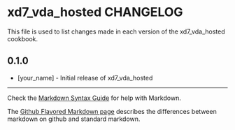 xd7_vda_hosted CHANGELOG
========================

This file is used to list changes made in each version of the xd7_vda_hosted cookbook.

0.1.0
-----
- [your_name] - Initial release of xd7_vda_hosted

- - -
Check the [Markdown Syntax Guide](http://daringfireball.net/projects/markdown/syntax) for help with Markdown.

The [Github Flavored Markdown page](http://github.github.com/github-flavored-markdown/) describes the differences between markdown on github and standard markdown.
